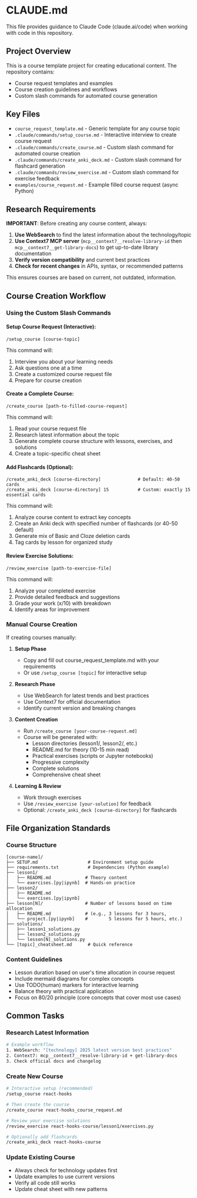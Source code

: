 # CLAUDE.md

This file provides guidance to Claude Code (claude.ai/code) when working with code in this repository.

## Project Overview

This is a course template project for creating educational content. The repository contains:
- Course request templates and examples
- Course creation guidelines and workflows
- Custom slash commands for automated course generation

## Key Files

- `course_request_template.md` - Generic template for any course topic
- `.claude/commands/setup_course.md` - Interactive interview to create course request
- `.claude/commands/create_course.md` - Custom slash command for automated course creation
- `.claude/commands/create_anki_deck.md` - Custom slash command for flashcard generation
- `.claude/commands/review_exercise.md` - Custom slash command for exercise feedback
- `examples/course_request.md` - Example filled course request (async Python)

## Research Requirements

**IMPORTANT**: Before creating any course content, always:

1. **Use WebSearch** to find the latest information about the technology/topic
2. **Use Context7 MCP server** (`mcp__context7__resolve-library-id` then `mcp__context7__get-library-docs`) to get up-to-date library documentation
3. **Verify version compatibility** and current best practices
4. **Check for recent changes** in APIs, syntax, or recommended patterns

This ensures courses are based on current, not outdated, information.

## Course Creation Workflow

### Using the Custom Slash Commands

#### Setup Course Request (Interactive):
```
/setup_course [course-topic]
```

This command will:
1. Interview you about your learning needs
2. Ask questions one at a time
3. Create a customized course request file
4. Prepare for course creation

#### Create a Complete Course:
```
/create_course [path-to-filled-course-request]
```

This command will:
1. Read your course request file
2. Research latest information about the topic
3. Generate complete course structure with lessons, exercises, and solutions
4. Create a topic-specific cheat sheet

#### Add Flashcards (Optional):
```
/create_anki_deck [course-directory]              # Default: 40-50 cards
/create_anki_deck [course-directory] 15           # Custom: exactly 15 essential cards
```

This command will:
1. Analyze course content to extract key concepts
2. Create an Anki deck with specified number of flashcards (or 40-50 default)
3. Generate mix of Basic and Cloze deletion cards
4. Tag cards by lesson for organized study

#### Review Exercise Solutions:
```
/review_exercise [path-to-exercise-file]
```

This command will:
1. Analyze your completed exercise
2. Provide detailed feedback and suggestions
3. Grade your work (x/10) with breakdown
4. Identify areas for improvement

### Manual Course Creation

If creating courses manually:

1. **Setup Phase**
   - Copy and fill out course_request_template.md with your requirements
   - Or use `/setup_course [topic]` for interactive setup

2. **Research Phase**
   - Use WebSearch for latest trends and best practices
   - Use Context7 for official documentation
   - Identify current version and breaking changes

3. **Content Creation**
   - Run `/create_course [your-course-request.md]`
   - Course will be generated with:
     - Lesson directories (lesson1/, lesson2/, etc.)
     - README.md for theory (10-15 min read)
     - Practical exercises (scripts or Jupyter notebooks)
     - Progressive complexity
     - Complete solutions
     - Comprehensive cheat sheet

4. **Learning & Review**
   - Work through exercises
   - Use `/review_exercise [your-solution]` for feedback
   - Optional: `/create_anki_deck [course-directory]` for flashcards

## File Organization Standards

### Course Structure
```
[course-name]/
├── SETUP.md                   # Environment setup guide
├── requirements.txt           # Dependencies (Python example)
├── lesson1/
│   ├── README.md             # Theory content
│   └── exercises.[py|ipynb]  # Hands-on practice
├── lesson2/
│   ├── README.md
│   └── exercises.[py|ipynb]
├── lesson[N]/                # Number of lessons based on time allocation
│   ├── README.md             # (e.g., 3 lessons for 3 hours,
│   └── project.[py|ipynb]    #        5 lessons for 5 hours, etc.)
├── solutions/
│   ├── lesson1_solutions.py
│   ├── lesson2_solutions.py
│   └── lesson[N]_solutions.py
└── [topic]_cheatsheet.md      # Quick reference
```

### Content Guidelines
- Lesson duration based on user's time allocation in course request
- Include mermaid diagrams for complex concepts
- Use TODO(human) markers for interactive learning
- Balance theory with practical application
- Focus on 80/20 principle (core concepts that cover most use cases)

## Common Tasks

### Research Latest Information
```bash
# Example workflow
1. WebSearch: "[technology] 2025 latest version best practices"
2. Context7: mcp__context7__resolve-library-id + get-library-docs
3. Check official docs and changelog
```

### Create New Course
```bash
# Interactive setup (recommended)
/setup_course react-hooks

# Then create the course
/create_course react-hooks_course_request.md

# Review your exercise solutions
/review_exercise react-hooks-course/lesson1/exercises.py

# Optionally add flashcards
/create_anki_deck react-hooks-course
```

### Update Existing Course
- Always check for technology updates first
- Update examples to use current versions
- Verify all code still works
- Update cheat sheet with new patterns
